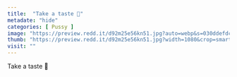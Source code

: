 ```yaml
---
title:  "Take a taste 🤤"
metadate: "hide"
categories: [ Pussy ]
image: "https://preview.redd.it/d92m25e56kn51.jpg?auto=webp&s=030ddefdc678aa3c2e4f2a9c6981047094f51c68"
thumb: "https://preview.redd.it/d92m25e56kn51.jpg?width=1080&crop=smart&auto=webp&s=06ed70925a9d4ca9b688256a25b3e2ee3fb95861"
visit: ""
---
```

Take a taste 🤤
